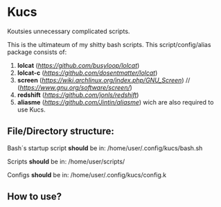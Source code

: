 # Kucs
Koutsies unnecessary complicated scripts.

This is the ultimateum of my shitty bash scripts.
This script/config/alias package consists of:
1. **lolcat** (*https://github.com/busyloop/lolcat*)
2. **lolcat-c** (*https://github.com/dosentmatter/lolcat*)
3. **screen** (*https://wiki.archlinux.org/index.php/GNU_Screen*) // (*https://www.gnu.org/software/screen/*)
4. **redshift** (*https://github.com/jonls/redshift*)
5. **aliasme** (*https://github.com/Jintin/aliasme*)
wich are also required to use Kucs.


File/Directory structure: 
-

Bash´s startup script **should** be in: /home/user/.config/kucs/bash.sh


Scripts **should** be in: /home/user/scripts/


Configs **should** be in: /home/user/.config/kucs/config.k

How to use?
-
